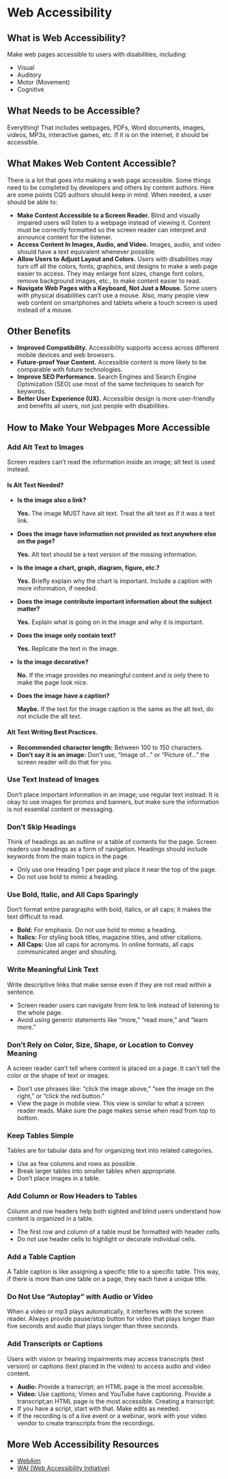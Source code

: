 # Web Accessibility
## What is Web Accessibility?
Make web pages accessible to users with disabilities, including:
* Visual
* Auditory
* Motor (Movement)
* Cognitive
## What Needs to be Accessible?
Everything! That includes webpages, PDFs, Word documents, images, videos, MP3s, interactive games, etc. If it is on the internet, it should be accessible.
## What Makes Web Content Accessible?
There is a lot that goes into making a web page accessible. Some things need to be completed by developers and others by content authors. Here are some points CQ5 authors should keep in mind.
When needed, a user should be able to:
* **Make Content Accessible to a Screen Reader.**
Blind and visually impaired users will listen to a webpage instead of viewing it. Content must be correctly formatted so the screen reader can interpret and announce content for the listener.
* **Access Content In Images, Audio, and Video.**
Images, audio, and video should have a text equivalent whenever possible.
* **Allow Users to Adjust Layout and Colors.**
Users with disabilities may turn off all the colors, fonts, graphics, and designs to make a web page easier to access. They may enlarge font sizes, change font colors, remove background images, etc., to make content easier to read.
* **Navigate Web Pages with a Keyboard, Not Just a Mouse.**
Some users with physical disabilities can’t use a mouse. Also, many people view web content on smartphones and tablets where a touch screen is used instead of a mouse.
## Other Benefits
* **Improved Compatibility.** Accessibility supports access across different mobile devices and web browsers.
* **Future-proof Your Content.** Accessible content is more likely to be comparable with future technologies.
* **Improve SEO Performance.** Search Engines and Search Engine Optimization (SEO) use most of the same techniques to search for keywords.
* **Better User Experience (UX).** Accessible design is more user-friendly and benefits all users, not just people with disabilities.
## How to Make Your Webpages More Accessible
### Add Alt Text to Images
Screen readers can’t read the information inside an image; alt text is used instead.
#### Is Alt Text Needed?
* **Is the image also a link?**

  **Yes.** The image MUST have alt text. Treat the alt text as if it was a text link.
* **Does the image have information not provided as text anywhere else on the page?**

  **Yes.** Alt text should be a text version of the missing information.
* **Is the image a chart, graph, diagram, figure, etc.?**

  **Yes.** Briefly explain why the chart is important. Include a caption with more information, if needed.
* **Does the image contribute important information about the subject matter?**

  **Yes.** Explain what is going on in the image and why it is important.
* **Does the image only contain text?**

  **Yes.** Replicate the text in the image.
* **Is the image decorative?**

  **No.** If the image provides no meaningful content and is only there to make the page look nice.
* **Does the image have a caption?**

  **Maybe.** If the text for the image caption is the same as the alt text, do not include the alt text.
#### Alt Text Writing Best Practices.
* **Recommended character length:** Between 100 to 150 characters.
* **Don’t say it is an image:** Don’t use, “Image of…” or “Picture of…” the screen reader will do that for you.
### Use Text Instead of Images
Don’t place important information in an image; use regular text instead. It is okay to use images for promos and banners, but make sure the information is not essential content or messaging.
### Don’t Skip Headings
Think of headings as an outline or a table of contents for the page. Screen readers use headings as a form of navigation. Headings should include keywords from the main topics in the page.
*	Only use one Heading 1 per page and place it near the top of the page.
*	Do not use bold to mimic a heading.
### Use Bold, Italic, and All Caps Sparingly
Don’t format entire paragraphs with bold, italics, or all caps; it makes the text difficult to read.
*	**Bold:** For emphasis.
Do not use bold to mimic a heading.
* **Italics:** For styling book titles, magazine titles, and other citations.
* **All Caps:** Use all caps for acronyms. In online formats, all caps communicated anger and shouting.
### Write Meaningful Link Text
Write descriptive links that make sense even if they are not read within a sentence.
*	Screen reader users can navigate from link to link instead of listening to the whole page.
*	Avoid using generic statements like “more,” “read more,” and “learn more.”
### Don’t Rely on Color, Size, Shape, or Location to Convey Meaning
A screen reader can’t tell where content is placed on a page. It can't tell the color or the shape of text or images.
* Don’t use phrases like: “click the image above,” “see the image on the right,” or “click the red button.”
* View the page in mobile view. This view is similar to what a screen reader reads. Make sure the page makes sense when read from top to bottom.
### Keep Tables Simple
Tables are for tabular data and for organizing text into related categories.
*	Use as few columns and rows as possible.
*	Break larger tables into smaller tables when appropriate.
*	Don’t place images in a table.
### Add Column or Row Headers to Tables 
Column and row headers help both sighted and blind users understand how content is organized in a table.
*	The first row and column of a table must be formatted with header cells.
*	Do not use header cells to highlight or decorate individual cells.
### Add a Table Caption
A Table caption is like assigning a specific title to a specific table. This way, if there is more than one table on a page, they each have a unique title.
### Do Not Use “Autoplay” with Audio or Video
When a video or mp3 plays automatically, it interferes with the screen reader. Always provide pause/stop button for video that plays longer than five seconds and audio that plays longer than three seconds.
### Add Transcripts or Captions
Users with vision or hearing impairments may access transcripts (text version) or captions (text placed in the video) to access audio and video content.
*	**Audio:** Provide a transcript; an HTML page is the most accessible.
*	**Video:** Use captions; Vimeo and YouTube have captioning. Provide a transcript;an HTML page is the most accessible.
Creating a transcript:
*	If you have a script, start with that. Make edits as needed.
*	If the recording is of a live event or a webinar, work with your video vendor to create transcripts from the recordings.
## More Web Accessibility Resources
* [WebAim](http://www.webaim.org/)
* [WAI (Web Accessibility Initiative)](http://www.w3.org/WAI)

